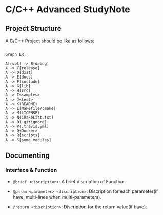 # C/C++ Advanced StudyNote

## Project Structure

A C/C++ Project should be like as follows:

```mermaid

Graph LR;

A[root] -> B[debug]
A -> C[release]
A -> D[dist]
A -> E[docs]
A -> F[include]
A -> G[lib]
A -> H[src]
A -> I<samples>
A -> J<test>
A -> K(README)
A -> L[Makefile/cmake]
A -> M(LICENSE)
A -> N(CMakeList.txt)
A -> O(.gitignore)
A -> P(.travis.yml)
A -> Q<Docker>
A -> R[scripts]
A -> S[some modules]
```

## Documenting

### Interface & Function

- `@brief <discription>`: A brief discription of Function.

- `@param <parameter> <discription>`: Discription for each parameter(if have, multi-lines when multi-parameters).

- `@return <discription>`: Discription for the return value(if have).



